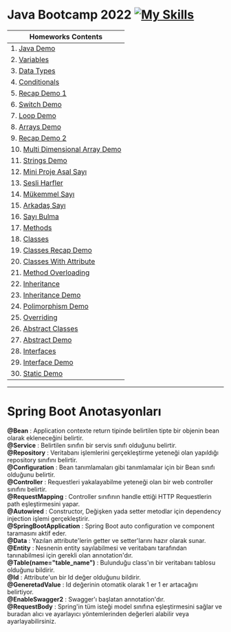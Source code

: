 # Java Bootcamp 2022 [![My Skills](https://skills.thijs.gg/icons?i=java,&theme=light)](https://skills.thijs.gg)

| Homeworks Contents |
| --- |
| 1. [Java Demo](https://github.com/ebubekirdgn/Java-Developer-Training-Camp-2022/tree/main/Homeworks/1-2%20-%20Weeks/1%20-%20javademos/src) |
| 2. [Variables](https://github.com/ebubekirdgn/Java-Developer-Training-Camp-2022/tree/main/Homeworks/1-2%20-%20Weeks/2%20-%20variables/src) |
| 3. [Data Types](https://github.com/ebubekirdgn/Java-Developer-Training-Camp-2022/tree/main/Homeworks/1-2%20-%20Weeks/3%20-%20datatypes/src) |
| 4. [Conditionals](https://github.com/ebubekirdgn/Java-Developer-Training-Camp-2022/tree/main/Homeworks/1-2%20-%20Weeks/4%20-%20conditionals/src) |
| 5. [Recap Demo 1](https://github.com/ebubekirdgn/Java-Developer-Training-Camp-2022/tree/main/Homeworks/1-2%20-%20Weeks/5%20-%20recapDemo1/src) |
| 6. [Switch Demo](https://github.com/ebubekirdgn/Java-Developer-Training-Camp-2022/tree/main/Homeworks/1-2%20-%20Weeks/6%20-%20switchDemo/src)|
| 7. [Loop Demo](https://github.com/ebubekirdgn/Java-Developer-Training-Camp-2022/tree/main/Homeworks/1-2%20-%20Weeks/7%20-%20loopDemo/src) |
| 8. [Arrays Demo](https://github.com/ebubekirdgn/Java-Developer-Training-Camp-2022/tree/main/Homeworks/1-2%20-%20Weeks/8%20-%20arraysDemo/src) |
| 9. [Recap Demo 2](https://github.com/ebubekirdgn/Java-Developer-Training-Camp-2022/tree/main/Homeworks/1-2%20-%20Weeks/9%20-%20reCapDemo2/src) |
| 10. [Multi Dimensional Array Demo](https://github.com/ebubekirdgn/Java-Developer-Training-Camp-2022/tree/main/Homeworks/1-2%20-%20Weeks/10%20-%20multiDimensionalArrayDemo/src)|
| 11. [Strings Demo](https://github.com/ebubekirdgn/Java-Developer-Training-Camp-2022/tree/main/Homeworks/1-2%20-%20Weeks/11%20-%20stringsDemo/src) |
| 12. [Mini Proje Asal Sayı](https://github.com/ebubekirdgn/Java-Developer-Training-Camp-2022/tree/main/Homeworks/1-2%20-%20Weeks/12%20-%20miniProjeAsalSayi/src)  |
| 13. [Sesli Harfler](https://github.com/ebubekirdgn/Java-Developer-Training-Camp-2022/tree/main/Homeworks/1-2%20-%20Weeks/13%20-%20sesliHarfler/src)|
| 14. [Mükemmel Sayı](https://github.com/ebubekirdgn/Java-Developer-Training-Camp-2022/tree/main/Homeworks/1-2%20-%20Weeks/14%20-%20mukemmelSayi/src)  |
| 15. [Arkadaş Sayı](https://github.com/ebubekirdgn/Java-Developer-Training-Camp-2022/tree/main/Homeworks/1-2%20-%20Weeks/15%20-%20arkadasSayilar/src)  |
| 16. [Sayı Bulma](https://github.com/ebubekirdgn/Java-Developer-Training-Camp-2022/tree/main/Homeworks/1-2%20-%20Weeks/16%20-%20sayiBulma/src)  |
| 17. [Methods](https://github.com/ebubekirdgn/Java-Developer-Training-Camp-2022/tree/main/Homeworks/1-2%20-%20Weeks/17%20-%20methods/src)|
| 18. [Classes](https://github.com/ebubekirdgn/Java-Developer-Training-Camp-2022/tree/main/Homeworks/1-2%20-%20Weeks/18%20-%20classes/src)|
| 19. [Classes Recap Demo](https://github.com/ebubekirdgn/Java-Developer-Training-Camp-2022/tree/main/Homeworks/1-2%20-%20Weeks/19%20-%20reCapDemo_Classes/reCapDemo_Classes/src)|
| 20. [Classes With Attribute](https://github.com/ebubekirdgn/Java-Developer-Training-Camp-2022/tree/main/Homeworks/1-2%20-%20Weeks/20%20-%20classesWithAttribute/classesWithAttribute/src)|
| 21. [Method Overloading](https://github.com/ebubekirdgn/Java-Developer-Training-Camp-2022/tree/main/Homeworks/1-2%20-%20Weeks/21%20-%20methodOverloading/methodOverloading/src)  |
| 22. [Inheritance](https://github.com/ebubekirdgn/Java-Developer-Training-Camp-2022/tree/main/Homeworks/1-2%20-%20Weeks/22%20-%20inheritance/inheritance)  |
| 23. [Inheritance Demo](https://github.com/ebubekirdgn/Java-Developer-Training-Camp-2022/tree/main/Homeworks/1-2%20-%20Weeks/23%20-%20inheritanceDemo/inheritanceDemo)  |
| 24. [Polimorphism Demo](https://github.com/ebubekirdgn/Java-Developer-Training-Camp-2022/tree/main/Homeworks/1-2%20-%20Weeks/24%20-%20polimorphismDemo/polimorphismDemo)  |
| 25. [Overriding](https://github.com/ebubekirdgn/Java-Developer-Training-Camp-2022/tree/main/Homeworks/1-2%20-%20Weeks/25%20-%20Overriding/overriding)  |
| 26. [Abstract Classes](https://github.com/ebubekirdgn/Java-Developer-Training-Camp-2022/tree/main/Homeworks/1-2%20-%20Weeks/26%20-%20abstractClasses/abstractClasses)  |
| 27. [Abstract Demo](https://github.com/ebubekirdgn/Java-Developer-Training-Camp-2022/tree/main/Homeworks/1-2%20-%20Weeks/27%20-%20abstractDemo/abstractDemo)  |
| 28. [Interfaces](https://github.com/ebubekirdgn/Java-Developer-Training-Camp-2022/tree/main/Homeworks/1-2%20-%20Weeks/28%20-%20interfaces/interfaces)  |
| 29. [Interface Demo](https://github.com/ebubekirdgn/Java-Developer-Training-Camp-2022/tree/main/Homeworks/1-2%20-%20Weeks/29%20-%20interfaceDemo/interfaceDemo/src)  |
| 30. [Static Demo](https://github.com/ebubekirdgn/Java-Developer-Training-Camp-2022/tree/main/Homeworks/1-2%20-%20Weeks/30%20-%20staticDemo/staticDemo/src)  |
<hr>

# Spring Boot Anotasyonları
<b>@Bean</b> :  Application contexte return tipinde belirtilen tipte bir objenin bean olarak ekleneceğini belirtir. <br>
<b>@Service</b>  : Belirtilen sınıfın bir servis sınıfı olduğunu belirtir.<br>
<b>@Repository</b>  : Veritabanı işlemlerini gerçekleştirme yeteneği olan yapıldığı repository sınıfını belirtir.<br>
<b>@Configuration</b>  : Bean tanımlamaları gibi tanımlamalar için bir Bean sınıfı olduğunu belirtir.<br>
<b>@Controller</b>  : Requestleri yakalayabilme yeteneği olan bir web controller sınıfını belirtir.<br>
<b>@RequestMapping</b>  : Controller sınıfının handle ettiği HTTP Requestlerin path eşleştirmesini yapar.<br>
<b>@Autowired</b>  : Constructor, Değişken yada setter metodlar için dependency injection işlemi gerçekleştirir.<br>
<b>@SpringBootApplication</b>  : Spring Boot auto configuration ve component taramasını aktif eder.<br>
<b>@Data</b>  : Yazılan attribute'lerin getter ve setter'larını hazır olarak sunar.<br>
<b>@Entity</b>  : Nesnenin entity sayılabilmesi ve veritabanı tarafından tanınabilmesi için gerekli olan annotation'dır.<br>
<b>@Table(name="table_name")</b>  : Bulunduğu class'ın bir veritabanı tablosu olduğunu bildirir.<br>
<b>@Id</b>  : Attribute'un bir Id değer olduğunu bildirir.<br>
<b>@GeneretadValue</b>  : Id değerinin otomatik olarak 1 er 1 er artacağını belirtiyor.<br>
<b>@EnableSwagger2</b>  : Swagger'ı başlatan annotation'dır.<br>
<b>@RequestBody</b> : Spring'in tüm isteği model sınıfına eşleştirmesini sağlar ve buradan alıcı ve ayarlayıcı yöntemlerinden değerleri alabilir veya ayarlayabilirsiniz.
